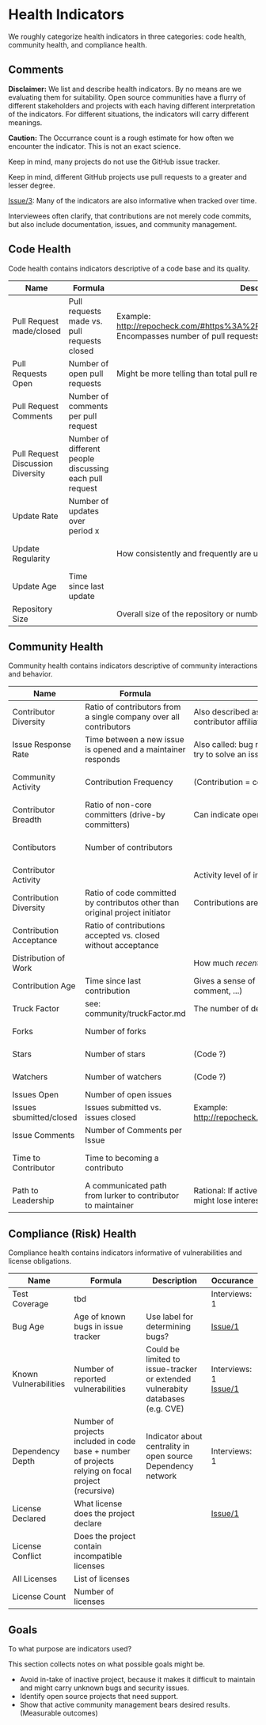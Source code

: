 # Health Indicators
We roughly categorize health indicators in three categories: code health, community health, and compliance health.

## Comments

**Disclaimer:** We list and describe health indicators. By no means are we evaluating them for suitability. Open source communities have a flurry of different stakeholders and projects with each having different interpretation of the indicators. For different situations, the indicators will carry different meanings.

**Caution:** The Occurrance count is a rough estimate for how often we encounter the indicator. This is not an exact science.

Keep in mind, many projects do not use the GitHub issue tracker.

Keep in mind, different GitHub projects use pull requests to a greater and lesser degree.

[Issue/3](https://github.com/OSSHealth/HealthIndicators/issues/3): Many of the indicators are also informative when tracked over time.

Interviewees often clarify, that contributions are not merely code commits, but also include documentation, issues, and community management.


## Code Health

Code health contains indicators descriptive of a code base and its quality.

Name                              | Formula                                                 | Description                                                                                                                                                                                      | Occurance
----------------------------------|---------------------------------------------------------|--------------------------------------------------------------------------------------------------------------------------------------------------------------------------------------------------|-------------------------------------------------------------------------------------
Pull Request made/closed          | Pull requests made vs. pull requests closed             | Example: http://repocheck.com/#https%3A%2F%2Fgithub.com%2Ftwbs%2Fbootstrap <br/>Encompasses number of pull requests rejected ([Issue/1](https://github.com/OSSHealth/HealthIndicators/issues/1)) | Interviews: 3
Pull Requests Open                | Number of open pull requests                            | Might be more telling than total pull requests                                                                                                                                                   | Interviews: 1<br/>[Issue/1](https://github.com/OSSHealth/HealthIndicators/issues/1)
Pull Request Comments             | Number of comments per pull request                     |                                                                                                                                                                                                  | Inteviews: 1
Pull Request Discussion Diversity | Number of different people discussing each pull request |                                                                                                                                                                                                  | Interviews: 1
Update Rate                       | Number of updates over period x                         |                                                                                                                                                                                                  | [Issue/1](https://github.com/OSSHealth/HealthIndicators/issues/1)
Update Regularity                 |                                                         | How consistently and frequently are updates provided.                                                                                                                                            | Interviews: 1 <br/>[Issue/1](https://github.com/OSSHealth/HealthIndicators/issues/1)
Update Age                        | Time since last update                                  |                                                                                                                                                                                                  | Interviews: 1 <br/>[Issue/1](https://github.com/OSSHealth/HealthIndicators/issues/1)
Repository Size                   |                                                         | Overall size of the repository or number of commits                                                                                                                                              | [Issue/1](https://github.com/OSSHealth/HealthIndicators/issues/1)


## Community Health

Community health contains indicators descriptive of community interactions and behavior.

Name                    | Formula                                                                      | Description                                                                                                                             | Occurance
------------------------|------------------------------------------------------------------------------|-----------------------------------------------------------------------------------------------------------------------------------------|--------------------------------------------------------------------------------------
Contributor Diversity   | Ratio of contributors from a single company over all contributors            | Also described as: Maintainers from different companies. Diversity of contributor affiliation. **This is mentioned frequently**         | Interviews: 3
Issue Response Rate     | Time between a new issue is opened and a maintainer responds                 | Also called: bug response rate. The maintainer is believed to not "pile on" but try to solve an issue. **This is mentioned frequently** | Interviews: 3
Community Activity      | Contribution Frequency                                                       | (Contribution = commit, issue, comment, ...)                                                                                            | Interviews: 3<br/>[Issue/1](https://github.com/OSSHealth/HealthIndicators/issues/1)
Contributor Breadth     | Ratio of non-core committers (drive-by committers)                           | Can indicate openess to outsiders                                                                                                       | Interviews: 2
Contibutors             | Number of contributors                                                       |                                                                                                                                         | Interviews: 2 <br/> [Issue/1](https://github.com/OSSHealth/HealthIndicators/issues/1)
Contributor Activity    |                                                                              | Activity level of individual contributos                                                                                                | [Issue/1](https://github.com/OSSHealth/HealthIndicators/issues/1)
Contribution Diversity  | Ratio of code committed by contributos other than original project initiator | Contributions are going up beyond the core team                                                                                         | Interviews: 1
Contribution Acceptance | Ratio of contributions accepted vs. closed without acceptance                |                                                                                                                                         | [Issue/1](https://github.com/OSSHealth/HealthIndicators/issues/1)
Distribution of Work    |                                                                              | How much _recent_ activity is distributed?                                                                                              | [Issue/1](https://github.com/OSSHealth/HealthIndicators/issues/1)
Contribution Age        | Time since last contribution                                                 | Gives a sense of how active the community is. (Contribution = commit, issue, comment, ...)                                              | Interviews: 1
Truck Factor            | see: community/truckFactor.md                                                | The number of developers it would need to lose to destroy its progress.                                                                 | [Issue/1](https://github.com/OSSHealth/HealthIndicators/issues/1)<br/> Literature
Forks                   | Number of forks                                                              |                                                                                                                                         | Interviews: 2
Stars                   | Number of stars                                                              | (Code ?)                                                                                                                                | Interviews: 2
Watchers                | Number of watchers                                                           | (Code ?)                                                                                                                                | Interviews: 2
Issues Open             | Number of open issues                                                        |                                                                                                                                         | [Issue/1](https://github.com/OSSHealth/HealthIndicators/issues/1)
Issues sbumitted/closed | Issues submitted vs. issues closed                                           | Example: http://repocheck.com/#https%3A%2F%2Fgithub.com%2Ftwbs%2Fbootstrap                                                              | Interviews: 2
Issue Comments          | Number of Comments per Issue                                                 |                                                                                                                                         | [Issue/3](https://github.com/OSSHealth/HealthIndicators/issues/3)
Time to Contributor     | Time to becoming a contributo                                                |                                                                                                                                         | Interviews: 1 <br/>[Issue/1](https://github.com/OSSHealth/HealthIndicators/issues/1)
Path to Leadership      | A communicated path from lurker to contributor to maintainer                 | Rational: If active contributors are not included in leadership descisions, they might lose interest and leave.                         | Interviews: 2



## Compliance (Risk) Health

Compliance health contains indicators informative of vulnerabilities and license obligations.

Name                  | Formula                                                                                            | Description                                                                    | Occurance
----------------------|----------------------------------------------------------------------------------------------------|--------------------------------------------------------------------------------|------------------------------------------------------------------------------------
Test Coverage         | tbd                                                                                                |                                                                                | Interviews: 1
Bug Age               | Age of known bugs in issue tracker                                                                 | Use label for determining bugs?                                                | [Issue/1](https://github.com/OSSHealth/HealthIndicators/issues/1)
Known Vulnerabilities | Number of reported vulnerabilities                                                                 | Could be limited to issue-tracker or extended vulnerabity databases (e.g. CVE) | Interviews: 1<br/>[Issue/1](https://github.com/OSSHealth/HealthIndicators/issues/1)
Dependency Depth      | Number of projects included in code base + number of projects relying on focal project (recursive) | Indicator about centrality in open source Dependency network                   | Interviews: 1
License Declared      | What license does the project declare                                                              |                                                                                | [Issue/1](https://github.com/OSSHealth/HealthIndicators/issues/1)
License Conflict      | Does the project contain incompatible licenses                                                     |                                                                                |
All Licenses          | List of licenses                                                                                   |                                                                                |
License Count         | Number of licenses                                                                                 |                                                                                |


## Goals
To what purpose are indicators used?

This section collects notes on what possible goals might be.

- Avoid in-take of inactive project, because it makes it difficult to maintain and might carry unknown bugs and security issues.
- Identify open source projects that need support.
- Show that active community management bears desired results. (Measurable outcomes)
